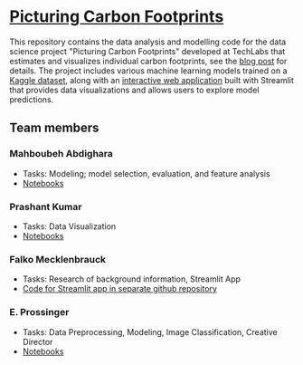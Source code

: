 # [Picturing Carbon Footprints](https://techlabs-ms.framer.website/projects/picturing-carbon-footprints)

This repository contains the data analysis and modelling code for the data science project "Picturing Carbon Footprints" developed at TechLabs that estimates and visualizes individual carbon footprints, see the [blog post](https://techlabs-ms.framer.website/projects/picturing-carbon-footprints) for details.
The project includes various machine learning models trained on a [Kaggle dataset](https://www.kaggle.com/datasets/dumanmesut/individual-carbon-footprint-calculation), along with an [interactive web application](https://carbonfeet.streamlit.app) built with Streamlit that provides data visualizations and allows users to explore model predictions. 

## Team members
### Mahboubeh Abdighara
- Tasks: Modeling; model selection, evaluation, and feature analysis
- [Notebooks](individual_notebooks/Mahboub-cmyk)

### Prashant Kumar
- Tasks: Data Visualization
- [Notebooks](individual_notebooks/Prashant/)

### Falko Mecklenbrauck
- Tasks: Research of background information, Streamlit App
- [Code for Streamlit app in separate github repository](https://github.com/FalkMeck/CarbonFootprint_Group4)

### E. Prossinger
- Tasks: Data Preprocessing, Modeling, Image Classification, Creative Director
- [Notebooks](individual_notebooks/Prossinger)